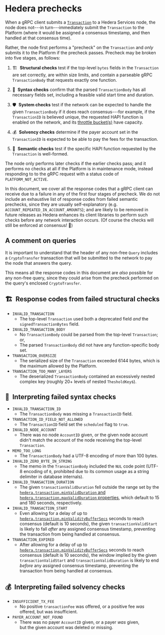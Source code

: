 # Hedera prechecks

When a gRPC client submits a [`Transaction`](https://hashgraph.github.io/hedera-protobufs/#Transaction.proto)
to a Hedera Services node, the node does not---in turn---immediately
submit the `Transaction` to the Platform (where it would be assigned 
a consensus timestamp, and then handled at that consensus time).

Rather, the node first performs a "precheck" on the `Transaction` and 
_only_ submits it to the Platform if the precheck passes. Precheck 
may be broken into five stages, as follows:
  1. :building_construction:&nbsp; **Structural checks** test 
  if the top-level `bytes` fields in the `Transaction` are set 
  correctly, are within size limits, and contain a parseable
  gRPC `TransactionBody` that requests exactly one function.

  2. :memo:&nbsp; **Syntax checks** confirm that the parsed
  `TransactionBody` has all necessary fields set, including 
  a feasible valid start time and duration.

  3. :shield:&nbsp; **System checks** test if the network can be 
  expected to handle the given `TransactionBody` if it does reach 
  consensus---for example, if the `TransactionID` is believed unique, 
  the requested HAPI function is enabled on the network, and its
  [throttle bucket(s)](./throttle-design.md) have capacity.

  4. :moneybag:&nbsp; **Solvency checks** determine if the payer 
  account set in the `TransactionID` is expected to be able to pay the 
  fees for the transaction.

  5. :dart:&nbsp; **Semantic checks** test if the specific HAPI
  function requested by the `Transaction` is well-formed.

The node only performs later checks if the earlier checks pass; and 
it performs no checks at all if the Platform is in maintenance mode, 
instead responding to to the gRPC request with a status code of 
`PLATFORM_NOT_ACTIVE`.

In this document, we cover all the response codes that a gRPC client 
can receive due to a failure in any of the first four stages of 
precheck. We do not include an exhaustive list of response codes from
failed semantic prechecks, since they are usually self-explanatory (e.g. 
`ACCOUNT_REPEATED_IN_ACCOUNT_AMOUNTS`); and are likely to be removed 
in future releases as Hedera enhances its client libraries to perform 
such checks before any network interaction occurs. (Of course the checks
will still be enforced at consensus! :guard:)

## A comment on queries
It is important to understand that the header of any non-free `Query` 
includes a `CryptoTransfer` transaction that will be submitted to the 
network to pay the node that answers the query. 

This means all the response codes in this document are _also_ 
possible for any non-free query, since they could arise from the 
precheck performed on the query's enclosed `CryptoTransfer`.  

## :building_construction:&nbsp; Response codes from failed structural checks
- `INVALID_TRANSACTION`
  * The top-level `Transaction` used both a deprecated field _and_ 
    the `signedTransactionBytes` field.
- `INVALID_TRANSACTION_BODY`
  * No `TransactionBody` could be parsed from the top-level `Transaction`; or,
  * The parsed `TransactionBody` did not have any function-specific body set.
- `TRANSACTION_OVERSIZE`
  * The serialized size of the `Transaction` exceeded 6144 bytes,
    which is the maximum allowed by the Platform.
- `TRANSACTION_TOO_MANY_LAYERS`
  * The deserialized `TransactionBody` contained an excessively nested 
    complex key (roughly 20+ levels of nested `ThesholdKey`s).

## :memo:&nbsp; Interpreting failed syntax checks
- `INVALID_TRANSACTION_ID`
  * The `TransactionBody` was missing a `TransactionID` field.
- `TRANSACTION_ID_FIELD_NOT_ALLOWED`
  * The `TransactionID` field set the `scheduled` flag to `true`.
- `INVALID_NODE_ACCOUNT`
  * There was no node `AccountID` given, or the given node 
    account didn't match the account of the node receiving the
    top-level `Transaction`. 
- `MEMO_TOO_LONG`
  * The `TransactionBody` had a UTF-8 encoding of more than 100 bytes.
- `INVALID_ZERO_BYTE_IN_STRING`
  * The memo in the `TransactionBody` included the `NUL` code point 
    (UTF-8 encoding of `0`, prohibited due to its common usage as a 
    string delimiter in database internals).
- `INVALID_TRANSACTION_DURATION`
  * The given `transactionValidDuration` fell outside the range set
    by the [`hedera.transaction.minValidDuration` and `hedera.transaction.maxValidDuration` properties](../hedera-node/src/main/resources/bootstrap.properties), which default to 15 and 180 seconds, respectively.
- `INVALID_TRANSACTION_START`
  * Even allowing for a delay of up to 
    [`hedera.transaction.minValidityBufferSecs`](../hedera-node/src/main/resources/bootstrap.properties) seconds to reach consensus (default is
    10 seconds), the given `transactionValidStart` is likely to 
    fall _after_ any assigned consensus timestamp, preventing the 
    transaction from being handled at consensus.
- `TRANSACTION_EXPIRED`
  * After allowing for a delay of up to 
    [`hedera.transaction.minValidityBufferSecs`](../hedera-node/src/main/resources/bootstrap.properties) seconds to reach consensus (default is
    10 seconds), the window implied by the given `transactionValidStart` 
    and `transactionValidDuration` is likely to end _before_ any 
    assigned consensus timestamp, preventing the transaction from 
    being handled at consensus.

## :moneybag:&nbsp; Interpreting failed solvency checks
- `INSUFFICIENT_TX_FEE`
  * No positive `transactionFee` was offered, or a positive fee
    _was_ offered, but was insufficient.
- `PAYER_ACCOUNT_NOT_FOUND`
  * There was no payer `AccountID` given, or a payer _was_ given,  
    but the given account was deleted or missing.
